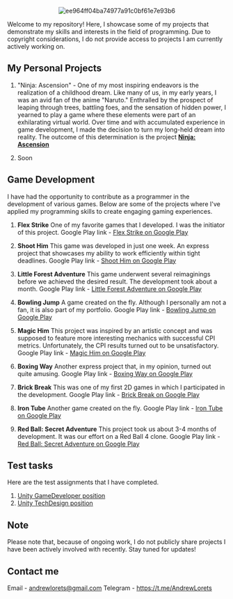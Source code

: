 <p align="center">
     <img src="https://i.ibb.co/cD1MqMj/ee964ff04ba74977a91c0bf61e7e93b6.png" alt="ee964ff04ba74977a91c0bf61e7e93b6" border="0"></a>
</p>

Welcome to my repository! Here, I showcase some of my projects that demonstrate my skills and interests in the field of programming. Due to copyright considerations, I do not provide access to projects I am currently actively working on.

## My Personal Projects

1. "Ninja: Ascension" - One of my most inspiring endeavors is the realization of a childhood dream. Like many of us, in my early years, I was an avid fan of the anime "Naruto." Enthralled by the prospect of leaping through trees, battling foes, and the sensation of hidden power, I yearned to play a game where these elements were part of an exhilarating virtual world. Over time and with accumulated experience in game development, I made the decision to turn my long-held dream into reality. The outcome of this determination is the project **[Ninja: Ascension](https://github.com/AndyLorets/Ninja-Ascension)**

2. Soon

## Game Development

I have had the opportunity to contribute as a programmer in the development of various games. Below are some of the projects where I've applied my programming skills to create engaging gaming experiences.

1. **Flex Strike**
   One of my favorite games that I developed. I was the initiator of this project. Google Play link - [Flex Strike on Google Play](https://play.google.com/store/apps/details?id=com.Pixapp.FlexStrike)

2. **Shoot Him**
   This game was developed in just one week. An express project that showcases my ability to work efficiently within tight deadlines. Google Play link - [Shoot Him on Google Play](https://play.google.com/store/apps/details?id=com.PixApp.ShootHim)

3. **Little Forest Adventure**
   This game underwent several reimaginings before we achieved the desired result. The development took about a month. Google Play link - [Little Forest Adventure on Google Play](https://play.google.com/store/apps/details?id=com.PixappGames.LittleForestAdvanture)

4. **Bowling Jump**
   A game created on the fly. Although I personally am not a fan, it is also part of my portfolio. Google Play link - [Bowling Jump on Google Play](https://play.google.com/store/apps/details?id=com.Pixapp.BowlingJump)

5. **Magic Him**
   This project was inspired by an artistic concept and was supposed to feature more interesting mechanics with successful CPI metrics. Unfortunately, the CPI results turned out to be unsatisfactory. Google Play link - [Magic Him on Google Play](https://play.google.com/store/apps/details?id=com.Pixapp.MagicHim)

6. **Boxing Way**
   Another express project that, in my opinion, turned out quite amusing. Google Play link - [Boxing Way on Google Play](https://play.google.com/store/apps/details?id=com.Pixapp.PunchHim)

7. **Brick Break**
   This was one of my first 2D games in which I participated in the development. Google Play link - [Brick Break on Google Play](https://play.google.com/store/apps/details?id=com.Pixapp.BrickBreak)

8. **Iron Tube**
   Another game created on the fly. Google Play link - [Iron Tube on Google Play](https://play.google.com/store/apps/details?id=com.Pixapp.IronTube)

9. **Red Ball: Secret Adventure**
   This project took us about 3-4 months of development. It was our effort on a Red Ball 4 clone. Google Play link - [Red Ball: Secret Adventure on Google Play](https://play.google.com/store/apps/details?id=com.herocraft.game.free.red.hero.ball.bounce.jump)

## Test tasks 

Here are the test assignments that I have completed. 

1. [Unity GameDeveloper position](https://github.com/AndyLorets/TestProject_Tehcom) 
2. [Unity TechDesign position](https://github.com/AndyLorets/Unity_Test_Task_TechDesign) 

## Note

Please note that, because of ongoing work, I do not publicly share projects I have been actively involved with recently. Stay tuned for updates!

## Contact me

Email - andrewlorets@gmail.com
Telegram - https://t.me/AndrewLorets
